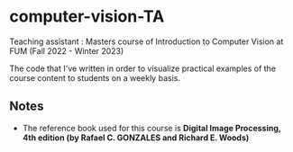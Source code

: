 # computer-vision-TA
Teaching assistant : Masters course of Introduction to Computer Vision at FUM (Fall 2022 - Winter 2023) 

The code that I've written in order to visualize practical examples of the course content to students on a weekly basis. 

## Notes
- The reference book used for this course is **Digital Image Processing, 4th edition (by Rafael C. GONZALES and Richard E. Woods)**  

